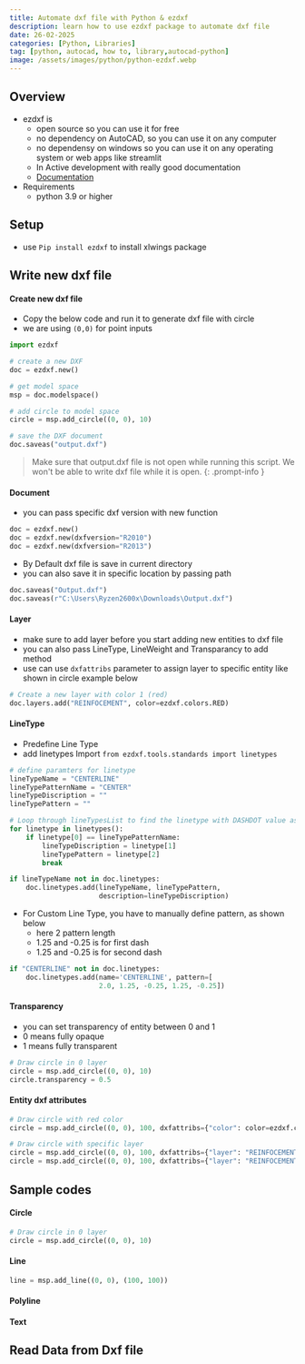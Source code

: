 ```yaml
---
title: Automate dxf file with Python & ezdxf
description: learn how to use ezdxf package to automate dxf file
date: 26-02-2025
categories: [Python, Libraries]
tag: [python, autocad, how to, library,autocad-python]
image: /assets/images/python/python-ezdxf.webp
---
```


## Overview
- ezdxf is 
  - open source so you can use it for free
  - no dependency on AutoCAD, so you can use it on any computer
  - no dependensy on windows so you can use it on any operating system or web apps like streamlit
  - In Active development with really good documentation
  - [Documentation](https://ezdxf.readthedocs.io/)
- Requirements
  - python 3.9 or higher


## Setup
- use `Pip install ezdxf` to install xlwings package

## Write new dxf file

#### Create new dxf file
- Copy the below code and run it to generate dxf file with circle
- we are using `(0,0)` for point inputs

```python
import ezdxf

# create a new DXF
doc = ezdxf.new()

# get model space
msp = doc.modelspace()

# add circle to model space
circle = msp.add_circle((0, 0), 10)

# save the DXF document
doc.saveas("output.dxf")
```
> Make sure that output.dxf file is not open while running this script. We won't be able to write dxf file while it is open.
{: .prompt-info }

#### Document
- you can pass specific dxf version with new function

```python
doc = ezdxf.new()
doc = ezdxf.new(dxfversion="R2010")
doc = ezdxf.new(dxfversion="R2013")
```

- By Default dxf file is save in current directory
- you can also save it in specific location by passing path

```python
doc.saveas("Output.dxf")
doc.saveas(r"C:\Users\Ryzen2600x\Downloads\Output.dxf")
```
#### Layer
- make sure to add layer before you start adding new entities to dxf file
- you can also pass LineType, LineWeight and Transparancy to add method
- use can use `dxfattribs` parameter to assign layer to specific entity like shown in circle example below

```python
# Create a new layer with color 1 (red)
doc.layers.add("REINFOCEMENT", color=ezdxf.colors.RED)
```
#### LineType
- Predefine Line Type
- add linetypes Import `from ezdxf.tools.standards import linetypes`

```python
# define paramters for linetype
lineTypeName = "CENTERLINE"
lineTypePatternName = "CENTER"
lineTypeDiscription = ""
lineTypePattern = ""

# Loop through lineTypesList to find the linetype with DASHDOT value as the first item
for linetype in linetypes():
    if linetype[0] == lineTypePatternName:
        lineTypeDiscription = linetype[1]
        lineTypePattern = linetype[2]
        break

if lineTypeName not in doc.linetypes:
    doc.linetypes.add(lineTypeName, lineTypePattern,
                      description=lineTypeDiscription)
```

- For Custom Line Type, you have to manually define pattern, as shown below
  - here 2 pattern length
  - 1.25 and -0.25 is for first dash
  - 1.25 and -0.25 is for second dash

```python
if "CENTERLINE" not in doc.linetypes:
    doc.linetypes.add(name='CENTERLINE', pattern=[
                      2.0, 1.25, -0.25, 1.25, -0.25])
```

#### Transparency
- you can set transparency of entity between 0 and 1
- 0 means fully opaque
- 1 means fully transparent

```python
# Draw circle in 0 layer
circle = msp.add_circle((0, 0), 10)
circle.transparency = 0.5
```
#### Entity dxf attributes
```python
# Draw circle with red color
circle = msp.add_circle((0, 0), 100, dxfattribs={"color": color=ezdxf.colors.RED})

# Draw circle with specific layer
circle = msp.add_circle((0, 0), 100, dxfattribs={"layer": "REINFOCEMENT"})
circle = msp.add_circle((0, 0), 100, dxfattribs={"layer": "REINFOCEMENT", "color": color=ezdxf.colors.YELLOW})
```

## Sample codes

#### Circle
```python
# Draw circle in 0 layer
circle = msp.add_circle((0, 0), 10)
```

#### Line
```python
line = msp.add_line((0, 0), (100, 100))
```

#### Polyline

#### Text

## Read Data from Dxf file